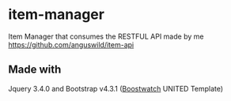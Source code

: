 # item-manager
Item Manager that consumes the RESTFUL API made by me https://github.com/anguswild/item-api

## Made with 
Jquery 3.4.0 and Bootstrap v4.3.1 (<a href="https://bootswatch.com/" targer="_blank">Boostwatch</a> UNITED Template)

